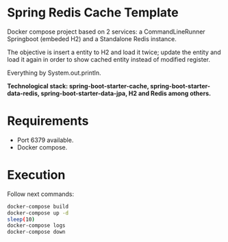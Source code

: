 # Spring Redis Cache Template

Docker compose project based on 2 services: a CommandLineRunner Springboot (embeded H2) and a Standalone Redis instance.

The objective is insert a entity to H2 and load it twice; update the entity and load it again in order to show cached entity instead of modified register.

Everything by System.out.println.

**Technological stack: spring-boot-starter-cache, spring-boot-starter-data-redis, spring-boot-starter-data-jpa, H2 and Redis among others.**

# Requirements

* Port 6379 available.
* Docker compose.

# Execution

Follow next commands:

```sh
docker-compose build
docker-compose up -d
sleep(10)
docker-compose logs
docker-compose down
```


